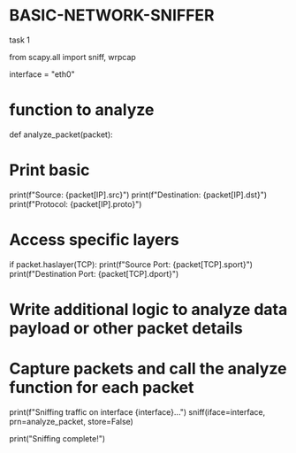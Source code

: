 # BASIC-NETWORK-SNIFFER
task 1

from scapy.all import sniff, wrpcap

interface = "eth0"

#  function to analyze 
def analyze_packet(packet):

  # Print basic 
  print(f"Source: {packet[IP].src}")
  print(f"Destination: {packet[IP].dst}")
  print(f"Protocol: {packet[IP].proto}")

  # Access specific layers
  if packet.haslayer(TCP):
    print(f"Source Port: {packet[TCP].sport}")
    print(f"Destination Port: {packet[TCP].dport}")

  # Write additional logic to analyze data payload or other packet details

# Capture packets and call the analyze function for each packet
print(f"Sniffing traffic on interface {interface}...")
sniff(iface=interface, prn=analyze_packet, store=False)


print("Sniffing complete!")

